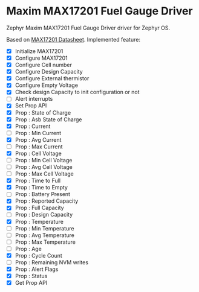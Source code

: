# Maxim MAX17201 Fuel Gauge Driver

Zephyr Maxim MAX17201 Fuel Gauge Driver driver for Zephyr OS.

Based on [MAX17201 Datasheet](https://www.mouser.fr/datasheet/2/609/MAX17201_MAX17215-3469373.pdf). Implemented feature:

- [X] Initialize MAX17201
- [X] Configure MAX17201
- [X] Configure Cell number
- [X] Configure Design Capacity
- [X] Configure External thermistor
- [X] Configure Empty Voltage
- [X] Check design Capacity to init configuration or not
- [ ] Alert interrupts
- [X] Set Prop API
- [X] Prop : State of Charge
- [X] Prop : Asb State of Charge
- [X] Prop : Current
- [ ] Prop : Min Current
- [X] Prop : Avg Current
- [ ] Prop : Max Current
- [X] Prop : Cell Voltage
- [ ] Prop : Min Cell Voltage
- [ ] Prop : Avg Cell Voltage
- [ ] Prop : Max Cell Voltage
- [X] Prop : Time to Full
- [X] Prop : Time to Empty
- [ ] Prop : Battery Present
- [X] Prop : Reported Capacity
- [X] Prop : Full Capacity
- [ ] Prop : Design Capacity
- [X] Prop : Temperature
- [ ] Prop : Min Temperature
- [ ] Prop : Avg Temperature
- [ ] Prop : Max Temperature
- [ ] Prop : Age
- [X] Prop : Cycle Count
- [ ] Prop : Remaining NVM writes
- [X] Prop : Alert Flags
- [X] Prop : Status
- [X] Get Prop API
